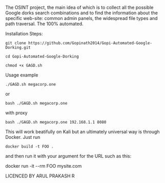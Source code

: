The OSINT project, the main idea of which is to collect all the possible Google dorks search combinations and to find the information about the specific web-site: common admin panels, the widespread file types and path traversal. The 100% automated.

Installation Steps:
```
git clone https://github.com/Gopinath2014/Gopi-Automated-Google-Dorking.git
```
```
cd Gopi-Automated-Google-Dorking
```
```
chmod +x GAGD.sh
```
Usage example
```
./GAGD.sh megacorp.one
```

or
```
bash ./GAGD.sh megacorp.one
```

with proxy
```
bash ./GAGD.sh megacorp.one 192.168.1.1 8080
```

This will work beatifully on Kali but an ultimately universal way is through Docker. Just run
```
docker build -t FOO .
```

and then run it with your argument for the URL such as this:

docker run -it --rm FOO mysite.com

LICENCED BY 
ARUL PRAKASH R
